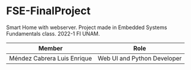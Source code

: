 # FSE-FinalProject

Smart Home with webserver. Project made in Embedded Systems Fundamentals class. 2022-1 FI UNAM.

| Member                         | Role                          |
| ------------------------------ | ----------------------------- |
| Méndez Cabrera Luis Enrique    | Web UI and Python Developer   |
